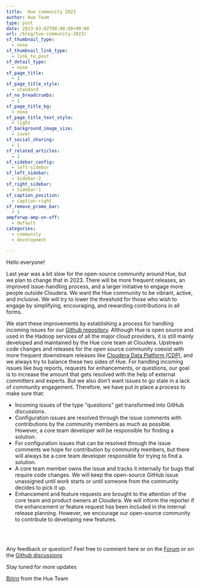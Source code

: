 ```yaml
---
title:  Hue community 2023
author: Hue Team
type: post
date: 2023-03-02T00:00:00+00:00
url: /blog/hue-community-2023/
sf_thumbnail_type:
  - none
sf_thumbnail_link_type:
  - link_to_post
sf_detail_type:
  - none
sf_page_title:
  - 1
sf_page_title_style:
  - standard
sf_no_breadcrumbs:
  - 1
sf_page_title_bg:
  - none
sf_page_title_text_style:
  - light
sf_background_image_size:
  - cover
sf_social_sharing:
  - 1
sf_related_articles:
  - 1
sf_sidebar_config:
  - left-sidebar
sf_left_sidebar:
  - Sidebar-2
sf_right_sidebar:
  - Sidebar-1
sf_caption_position:
  - caption-right
sf_remove_promo_bar:
  - 1
ampforwp-amp-on-off:
  - default
categories:
  - community
  - development

---
```


Hello everyone!

Last year was a bit slow for the open-source community around Hue, but we plan to change that in 2023. There will be more frequent releases, an improved issue-handling process, and a larger initiative to engage more people outside Cloudera. We want the Hue community to be vibrant, active, and inclusive. We will try to lower the threshold for those who wish to engage by simplifying, encouraging, and rewarding contributions in all forms.

We start these improvements by establishing a process for handling incoming issues for our [Github repository](https://github.com/cloudera/hue/issues). Although Hue is open source and used in the Hadoop services of all the major cloud providers, it is still mainly developed and maintained by the Hue core team at Cloudera. Upstream code changes and releases for the open source community coexist with more frequent downstream releases like [Cloudera Data Platform (CDP)](https://www.cloudera.com/products/cloudera-data-platform.html), and we always try to balance these two sides of Hue. For handling incoming issues like bug reports, requests for enhancements, or questions, our goal is to increase the amount that gets resolved with the help of external committers and experts. But we also don't want issues to go stale in a lack of community engagement. Therefore, we have put in place a process to make sure that:

  * Incoming issues of the type "questions" get transformed into GitHub discussions.
  * Configuration issues are resolved through the issue comments with contributions by the community members as much as possible. However, a core team developer will be responsible for finding a solution.
  * For configuration issues that can be resolved through the issue comments we hope for contribution by community members, but there will always be a core team developer responsible for trying to find a solution.
  * A core team member owns the issue and tracks it internally for bugs that require code changes. We will keep the open-source GitHub issue unassigned until work starts or until someone from the community decides to pick it up.
  * Enhancement and feature requests are brought to the attention of the core team and product owners at Cloudera. We will inform the reporter if the enhancement or feature request has been included in the internal release planning. However, we encourage our open-source community to contribute to developing new features.


</br>
</br>

Any feedback or question? Feel free to comment here or on the <a href="https://discourse.gethue.com/">Forum</a> or on the <a href="https://github.com/cloudera/hue/discussions/">Github discussions</a> 


Stay tuned for more updates

[Björn](https://github.com/bjornalm) from the Hue Team